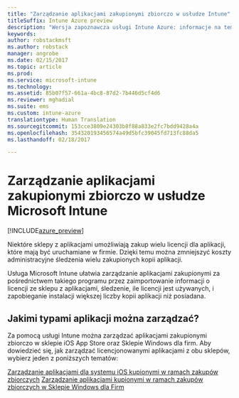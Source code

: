 ```yaml
---
title: "Zarządzanie aplikacjami zakupionymi zbiorczo w usłudze Intune"
titleSuffix: Intune Azure preview
description: "Wersja zapoznawcza usługi Intune Azure: informacje na temat monitorowania aplikacji kupionych w ramach zakupów zbiorczych w sklepach oraz zarządzania nimi przy użyciu usługi Intune."
keywords: 
author: robstackmsft
ms.author: robstack
manager: angrobe
ms.date: 02/15/2017
ms.topic: article
ms.prod: 
ms.service: microsoft-intune
ms.technology: 
ms.assetid: 85b07f57-661a-4bc8-87d2-7b446d5cf4d6
ms.reviewer: mghadial
ms.suite: ems
ms.custom: intune-azure
translationtype: Human Translation
ms.sourcegitcommit: 153cce3809e24303b8f88a833e2fc7bdd9428a4a
ms.openlocfilehash: 354320193456574a49d5bfc39045fd713fc88da5
ms.lasthandoff: 02/18/2017

---
```


# <a name="manage-volume-purchased-apps-with-micrsoft-intune"></a>Zarządzanie aplikacjami zakupionymi zbiorczo w usłudze Microsoft Intune

[!INCLUDE[azure_preview](../includes/azure_preview.md)]

Niektóre sklepy z aplikacjami umożliwiają zakup wielu licencji dla aplikacji, które mają być uruchamiane w firmie. Dzięki temu można zmniejszyć koszty administracyjne śledzenia wielu zakupionych kopii aplikacji.

Usługa Microsoft Intune ułatwia zarządzanie aplikacjami zakupionymi za pośrednictwem takiego programu przez zaimportowanie informacji o licencji ze sklepu z aplikacjami, śledzenie, ile licencji jest używanych, i zapobieganie instalacji większej liczby kopii aplikacji niż posiadana.

## <a name="which-types-of-apps-can-you-manage"></a>Jakimi typami aplikacji można zarządzać?

Za pomocą usługi Intune można zarządzać aplikacjami zakupionymi zbiorczo w sklepie iOS App Store oraz Sklepie Windows dla firm. Aby dowiedzieć się, jak zarządzać licencjonowanymi aplikacjami z obu sklepów, wybierz jeden z poniższych tematów:

[Zarządzanie aplikacjami dla systemu iOS kupionymi w ramach zakupów zbiorczych](ios-vpp-apps.md)
[Zarządzanie aplikacjami kupionymi w ramach zakupów zbiorczych w Sklepie Windows dla Firm](wsfb-apps.md)

